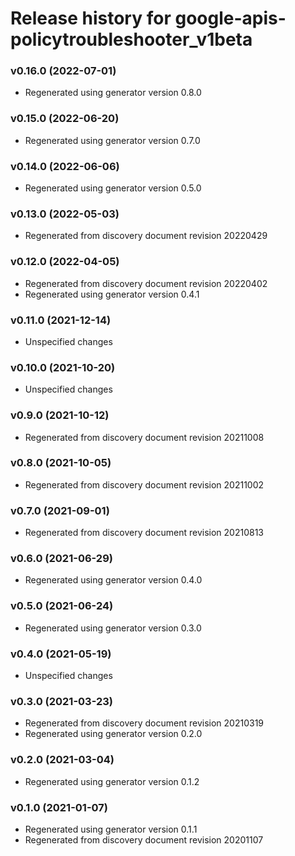 # Release history for google-apis-policytroubleshooter_v1beta

### v0.16.0 (2022-07-01)

* Regenerated using generator version 0.8.0

### v0.15.0 (2022-06-20)

* Regenerated using generator version 0.7.0

### v0.14.0 (2022-06-06)

* Regenerated using generator version 0.5.0

### v0.13.0 (2022-05-03)

* Regenerated from discovery document revision 20220429

### v0.12.0 (2022-04-05)

* Regenerated from discovery document revision 20220402
* Regenerated using generator version 0.4.1

### v0.11.0 (2021-12-14)

* Unspecified changes

### v0.10.0 (2021-10-20)

* Unspecified changes

### v0.9.0 (2021-10-12)

* Regenerated from discovery document revision 20211008

### v0.8.0 (2021-10-05)

* Regenerated from discovery document revision 20211002

### v0.7.0 (2021-09-01)

* Regenerated from discovery document revision 20210813

### v0.6.0 (2021-06-29)

* Regenerated using generator version 0.4.0

### v0.5.0 (2021-06-24)

* Regenerated using generator version 0.3.0

### v0.4.0 (2021-05-19)

* Unspecified changes

### v0.3.0 (2021-03-23)

* Regenerated from discovery document revision 20210319
* Regenerated using generator version 0.2.0

### v0.2.0 (2021-03-04)

* Regenerated using generator version 0.1.2

### v0.1.0 (2021-01-07)

* Regenerated using generator version 0.1.1
* Regenerated from discovery document revision 20201107

